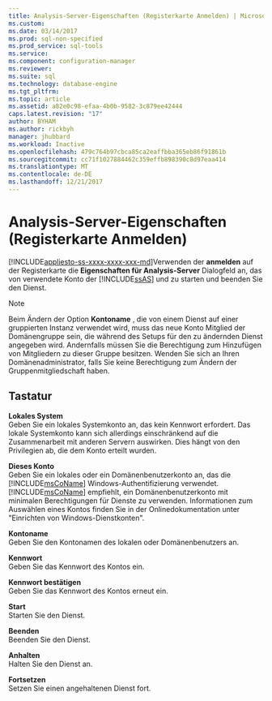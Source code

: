 ```yaml
---
title: Analysis-Server-Eigenschaften (Registerkarte Anmelden) | Microsoft Docs
ms.custom: 
ms.date: 03/14/2017
ms.prod: sql-non-specified
ms.prod_service: sql-tools
ms.service: 
ms.component: configuration-manager
ms.reviewer: 
ms.suite: sql
ms.technology: database-engine
ms.tgt_pltfrm: 
ms.topic: article
ms.assetid: a82e0c98-efaa-4b0b-9582-3c879ee42444
caps.latest.revision: "17"
author: BYHAM
ms.author: rickbyh
manager: jhubbard
ms.workload: Inactive
ms.openlocfilehash: 479c764b97cbca85ca2eaffbba365eb86f91861b
ms.sourcegitcommit: cc71f1027884462c359effb898390c8d97eaa414
ms.translationtype: MT
ms.contentlocale: de-DE
ms.lasthandoff: 12/21/2017
---
```

# <a name="analysis-server-properties-log-on-tab"></a>Analysis-Server-Eigenschaften (Registerkarte Anmelden)
[!INCLUDE[appliesto-ss-xxxx-xxxx-xxx-md](../../includes/appliesto-ss-xxxx-xxxx-xxx-md.md)]Verwenden der **anmelden** auf der Registerkarte die **Eigenschaften für Analysis-Server** Dialogfeld an, das von verwendete Konto der [!INCLUDE[ssAS](../../includes/ssas-md.md)] und zu starten und beenden Sie den Dienst.  
  
> [!NOTE]  
>  Beim Ändern der Option **Kontoname** , die von einem Dienst auf einer gruppierten Instanz verwendet wird, muss das neue Konto Mitglied der Domänengruppe sein, die während des Setups für den zu ändernden Dienst angegeben wird. Andernfalls müssen Sie die Berechtigung zum Hinzufügen von Mitgliedern zu dieser Gruppe besitzen. Wenden Sie sich an Ihren Domänenadministrator, falls Sie keine Berechtigung zum Ändern der Gruppenmitgliedschaft haben.  
  
## <a name="options"></a>Tastatur  
 **Lokales System**  
 Geben Sie ein lokales Systemkonto an, das kein Kennwort erfordert. Das lokale Systemkonto kann sich allerdings einschränkend auf die Zusammenarbeit mit anderen Servern auswirken. Dies hängt von den Privilegien ab, die dem Konto erteilt wurden.  
  
 **Dieses Konto**  
 Geben Sie ein lokales oder ein Domänenbenutzerkonto an, das die [!INCLUDE[msCoName](../../includes/msconame-md.md)] Windows-Authentifizierung verwendet. [!INCLUDE[msCoName](../../includes/msconame-md.md)] empfiehlt, ein Domänenbenutzerkonto mit minimalen Berechtigungen für Dienste zu verwenden. Informationen zum Auswählen eines Kontos finden Sie in der Onlinedokumentation unter "Einrichten von Windows-Dienstkonten".  
  
 **Kontoname**  
 Geben Sie den Kontonamen des lokalen oder Domänenbenutzers an.  
  
 **Kennwort**  
 Geben Sie das Kennwort des Kontos ein.  
  
 **Kennwort bestätigen**  
 Geben Sie das Kennwort des Kontos erneut ein.  
  
 **Start**  
 Starten Sie den Dienst.  
  
 **Beenden**  
 Beenden Sie den Dienst.  
  
 **Anhalten**  
 Halten Sie den Dienst an.  
  
 **Fortsetzen**  
 Setzen Sie einen angehaltenen Dienst fort.  
  
  
